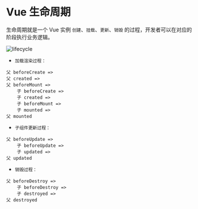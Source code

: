 # Vue 生命周期

生命周期就是一个 Vue 实例 `创建`、`挂载`、`更新`、`销毁` 的过程，开发者可以在对应的阶段执行业务逻辑。

![lifecycle](https://cn.vuejs.org/assets/lifecycle.16e4c08e.png)

-   `加载渲染过程：`

```
父 beforeCreate =>
父 created =>
父 beforeMount =>
    子 beforeCreate =>
    子 created =>
    子 beforeMount =>
    子 mounted =>
父 mounted
```

-   `子组件更新过程：`

```
父 beforeUpdate =>
    子 beforeUpdate =>
    子 updated =>
父 updated
```

-   `销毁过程：`

```
父 beforeDestroy =>
    子 beforeDestroy =>
    子 destroyed =>
父 destroyed
```
